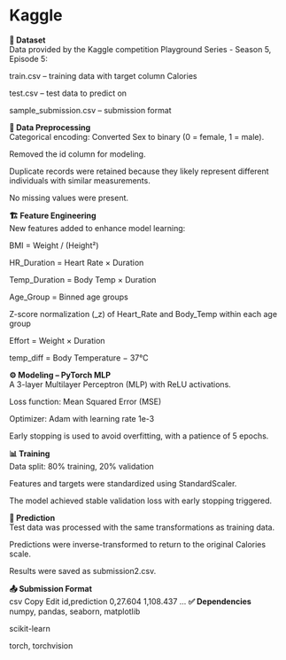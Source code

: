 # Kaggle

**📁 Dataset**  
Data provided by the Kaggle competition Playground Series - Season 5, Episode 5:

train.csv – training data with target column Calories

test.csv – test data to predict on

sample_submission.csv – submission format

**🧹 Data Preprocessing**  
Categorical encoding: Converted Sex to binary (0 = female, 1 = male).

Removed the id column for modeling.

Duplicate records were retained because they likely represent different individuals with similar measurements.

No missing values were present.

**🏗️ Feature Engineering**  
New features added to enhance model learning:

BMI = Weight / (Height²)

HR_Duration = Heart Rate × Duration

Temp_Duration = Body Temp × Duration

Age_Group = Binned age groups

Z-score normalization (_z) of Heart_Rate and Body_Temp within each age group

Effort = Weight × Duration

temp_diff = Body Temperature − 37°C

**⚙️ Modeling – PyTorch MLP**  
A 3-layer Multilayer Perceptron (MLP) with ReLU activations.

Loss function: Mean Squared Error (MSE)

Optimizer: Adam with learning rate 1e-3

Early stopping is used to avoid overfitting, with a patience of 5 epochs.

**📊 Training**  
Data split: 80% training, 20% validation

Features and targets were standardized using StandardScaler.

The model achieved stable validation loss with early stopping triggered.

**🧪 Prediction**  
Test data was processed with the same transformations as training data.

Predictions were inverse-transformed to return to the original Calories scale.

Results were saved as submission2.csv.

**📤 Submission Format**  
csv
Copy
Edit
id,prediction
0,27.604
1,108.437
...
**✅ Dependencies**  
numpy, pandas, seaborn, matplotlib

scikit-learn

torch, torchvision

